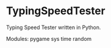 # TypingSpeedTester
Typing Speed Tester written in Python. 

Modules:
    pygame
    sys
    time
    random